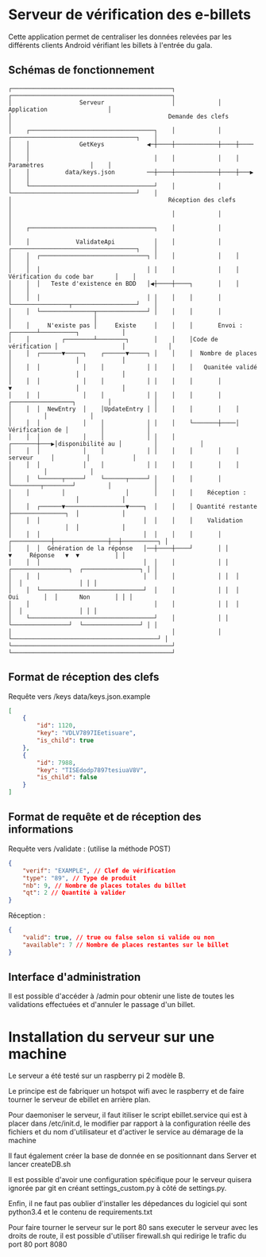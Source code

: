 # Serveur de vérification des e-billets

Cette application permet de centraliser les données relevées par les différents clients Android vérifiant les billets à l'entrée du gala.

## Schémas de fonctionnement

```
┌─────────────────────────────────────────────┐            ┌─────────────────────────────────────────────┐
│                   Serveur                   │            │                 Application                 │
│                                            Demande des clefs                                           │
│    ┌───────────────────────────────────┐    │            │    ┌───────────────────────────────────┐    │
│    │              GetKeys            ◀─┼────┼────────────┼────┼────                               │    │
│    │                                   │    │            │    │            Paramètres             │    │
│    │          data/keys.json         ──┼────┼────────────┼────┼───▶                               │    │
│    └───────────────────────────────────┘    │            │    └───────────────────────────────────┘    │
│                                            Réception des clefs                                         │
│                                             │            │                                             │
│    ┌───────────────────────────────────┐    │            │                                             │
│    │             ValidateApi           │    │            │    ┌───────────────────────────────────┐    │
│    │  ┌──────────────────────────────┐ │    │            │    │                                   │    │
│    │  │                              │ │    │            │    │     Vérification du code bar      │    │
│    │  │   Teste d'existence en BDD   │◀┼────┼────┐       │    │                                   │    │
│    │  │                              │ │    │    │       │    └────────────────┬──────────────────┘    │
│    │  └───────────────┬──────────────┘ │    │    │       │                     │                       │
│    │     N'existe pas │     Existe     │    │    │       Envoi :       ┌───────┴──────────┐            │
│    │         ┌────────┴────────┐       │    │    │Code de vérification │                  │            │
│    │  ┌──────▼─────┐    ┌──────▼─────┐ │    │    │  Nombre de places   │                  │            │
│    │  │            │    │            │ │    │    │   Quanitée validé   │                  │            │
│    │  │            │    │            │ │    │    │       │             ▼                  │            │
│    │  │            │    │            │ │    │    │       │    ┌─────────────────┐         │            │
│    │  │  NewEntry  │    │UpdateEntry │ │    │    │       │    │                 │         │            │
│    │  │            │    │            │ │    │    └───────┼────│ Vérification de │         │            │
│    │  │            │    │            │ │    │    ┌───────┼───▶│disponibilité au │         │            │
│    │  │            │    │            │ │    │    │       │    │     serveur     │         │            │
│    │  │            │    │            │ │    │    │       │    │                 │         │            │
│    │  └──────┬─────┘    └──────┬─────┘ │    │    │       │    └────────┬────────┘         │            │
│    │         │                 │       │    │    │    Réception :      │                  │            │
│    │  ┌──────▼─────────────────▼────┐  │    │    │ Quantité restante   ├───────────────┐  │            │
│    │  │                             │  │    │    │    Validation       │               │  │            │
│    │  │                             │  │    │    │       │ ┌───────────┼───────────────┼──┼──────────┐ │
│    │  │  Génération de la réponse   │──┼────┼────┘       │ │           ▼     Réponse   ▼  ▼          │ │
│    │  │                             │  │    │            │ │  ┌────────────────┐  ┌────────────────┐ │ │
│    │  │                             │  │    │            │ │  │                │  │                │ │ │
│    │  └─────────────────────────────┘  │    │            │ │  │      Oui       │  │      Non       │ │ │
│    │                                   │    │            │ │  │                │  │                │ │ │
│    └───────────────────────────────────┘    │            │ │  └────────────────┘  └────────────────┘ │ │
│                                             │            │ └─────────────────────────────────────────┘ │
└─────────────────────────────────────────────┘            └─────────────────────────────────────────────┘
```

## Format de réception des clefs

Requête vers /keys
data/keys.json.example

```json
[
	{
		"id": 1120,
		"key": "VDLV7897IEetisuare",
		"is_child": true
	},
	{
		"id": 7988,
		"key": "TISEdodp7897tesiuaV8V",
		"is_child": false
	}
]
```

## Format de requête et de réception des informations

Requête vers /validate : (utilise la méthode POST)

```json
{
	"verif": "EXAMPLE", // Clef de vérification
	"type": "89", // Type de produit
	"nb": 9, // Nombre de places totales du billet
	"qt": 2 // Quantité à valider
}
```

Réception :

```json
{
	"valid": true, // true ou false selon si valide ou non
	"available": 7 // Nombre de places restantes sur le billet
}
```

## Interface d'administration

Il est possible d'accéder à /admin pour obtenir une liste de toutes les validations effectuées et d'annuler le passage d'un billet.

# Installation du serveur sur une machine

Le serveur a été testé sur un raspberry pi 2 modèle B.

Le principe est de fabriquer un hotspot wifi avec le raspberry et de faire tourner le serveur de ebillet en arrière plan.

Pour daemoniser le serveur, il faut itiliser le script ebillet.service qui est à placer dans /etc/init.d, le modifier par rapport à la configuration réelle des fichiers et du nom d'utilisateur et d'activer le service au démarage de la machine

Il faut également créer la base de donnée en se positionnant dans Server et lancer createDB.sh

Il est possible d'avoir une configuration spécifique pour le serveur quisera ignorée par git en créant settings\_custom.py à côté de settings.py.

Enfin, il ne faut pas oublier d'installer les dépedances du logiciel qui sont python3.4 et le contenu de requirements.txt

Pour faire tourner le serveur sur le port 80 sans executer le serveur avec les droits de route, il est possible d'utiliser firewall.sh qui redirige le trafic du port 80 port 8080
